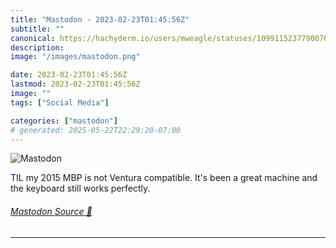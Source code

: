 ```yaml
---
title: "Mastodon - 2023-02-23T01:45:56Z"
subtitle: ""
canonical: https://hachyderm.io/users/mweagle/statuses/109911523779007018
description:
image: "/images/mastodon.png"

date: 2023-02-23T01:45:56Z
lastmod: 2023-02-23T01:45:56Z
image: ""
tags: ["Social Media"]

categories: ["mastodon"]
# generated: 2025-05-22T22:29:20-07:00
---
```

![Mastodon](/images/mastodon.png)

<p>TIL my 2015 MBP is not Ventura compatible. It&#39;s been a great machine and the keyboard still works perfectly.</p>


###### [Mastodon Source 🐘](https://hachyderm.io/@mweagle/109911523779007018)

___
